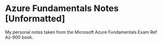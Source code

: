 # Azure Fundamentals Notes [Unformatted]
My personal notes taken from the Microsoft Azure Fundamentals Exam Ref Az-900 book.
